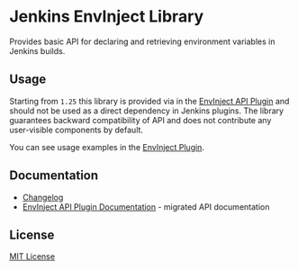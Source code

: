 Jenkins EnvInject Library
===

Provides basic API for declaring and retrieving environment variables in Jenkins builds.

## Usage

Starting from `1.25` this library is provided via in the [EnvInject API Plugin](https://plugins.jenkins.io/envinject-api) and should not be used as a direct dependency in Jenkins plugins.
The library guarantees backward compatibility of API and does not contribute any user-visible components by default.

You can see usage examples in the [EnvInject Plugin](https://plugins.jenkins.io/envinject).

## Documentation

* [Changelog](CHANGELOG.md)
* [EnvInject API Plugin Documentation](https://github.com/jenkinsci/envinject-api-plugin/) - migrated API documentation

## License

[MIT License](https://opensource.org/licenses/mit-license.php)
